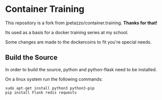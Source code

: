 # Container Training

This repository is a fork from jpetazzo/container.training. 
**Thanks for that!**

Its used as a basis for a docker training series at my school. 

Some changes are made to the dockercoins to fit you're special needs. 

## Build the Source

In order to build the source, python and python-flask need to be installed. 

On a linux system run the following commands: 

```shell
sudo apt-get install python3 python3-pip
pip install Flask redis requests
```
